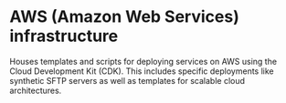 # AWS (Amazon Web Services) infrastructure

Houses templates and scripts for deploying services on AWS using the Cloud Development Kit (CDK). This includes specific deployments like synthetic SFTP servers as well as templates for scalable cloud architectures.